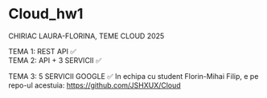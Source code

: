 # Cloud_hw1

CHIRIAC LAURA-FLORINA, TEME CLOUD 2025

TEMA 1: REST API ✅ <br>
TEMA 2: API + 3 SERVICII ✅ <br>

TEMA 3: 5 SERVICII GOOGLE ✅
In echipa cu student Florin-Mihai Filip, e pe repo-ul acestuia: https://github.com/JSHXUX/Cloud
<br>
